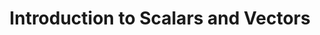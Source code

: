 ---
title: "Introduction to Scalars and Vectors"
prevcontenturl: ../
nextcontenturl: ../2.2-vector-addition-and-subtraction
layout: content-construction
---